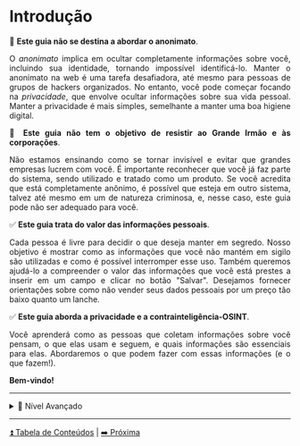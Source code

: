 <h1>Introdução</h1>

<p style="text-align: justify;">
🚫 <strong>Este guia não se destina a abordar o anonimato</strong>.
</p>

<p style="text-align: justify;">
O <em>anonimato</em> implica em ocultar completamente informações sobre você, incluindo sua identidade, tornando impossível identificá-lo. Manter o anonimato na web é uma tarefa desafiadora, até mesmo para pessoas de grupos de hackers organizados. No entanto, você pode começar focando na <em>privacidade</em>, que envolve ocultar informações sobre sua vida pessoal. Manter a privacidade é mais simples, semelhante a manter uma boa higiene digital.
</p>

<p style="text-align: justify;">
🚫 <strong>Este guia não tem o objetivo de resistir ao Grande Irmão e às corporações</strong>.
</p>

<p style="text-align: justify;">
Não estamos ensinando como se tornar invisível e evitar que grandes empresas lucrem com você. É importante reconhecer que você já faz parte do sistema, sendo utilizado e tratado como um produto. Se você acredita que está completamente anônimo, é possível que esteja em outro sistema, talvez até mesmo em um de natureza criminosa, e, nesse caso, este guia pode não ser adequado para você.
</p>

<p style="text-align: justify;">
✅ <strong>Este guia trata do valor das informações pessoais</strong>.
</p>

<p style="text-align: justify;">
Cada pessoa é livre para decidir o que deseja manter em segredo. Nosso objetivo é mostrar como as informações que você não mantém em sigilo são utilizadas e como é possível interromper esse uso. Também queremos ajudá-lo a compreender o valor das informações que você está prestes a inserir em um campo e clicar no botão "Salvar". Desejamos fornecer orientações sobre como não vender seus dados pessoais por um preço tão baixo quanto um lanche.
</p>

<p style="text-align: justify;">
✅ <strong>Este guia aborda a privacidade e a contrainteligência-OSINT</strong>.
</p>

<p style="text-align: justify;">
Você aprenderá como as pessoas que coletam informações sobre você pensam, o que elas usam e seguem, e quais informações são essenciais para elas. Abordaremos o que podem fazer com essas informações (e o que fazem!).
</p>

<p style="text-align: justify;"><strong>Bem-vindo!</strong></p>

<hr>

<details>
<summary>🥷 Nível Avançado</summary>
    </br>
    <p style="text-align: justify;">Nas páginas deste guia, você encontrará seções "🥷 Nível Avançado".</p>
    <p style="text-align: justify;">Elas descrevem a proteção contra ameaças mais severas que exigem um esforço e recursos adicionais.</p>
    <p style="text-align: justify;">Se você achar essas seções particularmente úteis, provavelmente ficará interessado no excelente guia sobre anonimato na web, intitulado <a href="https://whiteprime.github.io/thgtoa/">"O Guia do Mochileiro para o Anonimato Online"</a>. No entanto, saiba que segui-lo pode ser bastante desafiador (especialmente nas realidades da Rússia, onde é quase impossível). Esse guia contém informações adicionais, recomendações e links que propositalmente não estão incluídos neste guia.</p>
</details>

<hr>

[⏫ Tabela de Conteúdos](../README.md) | [➡️ Próxima](./02-por-que-e-importante.md)
